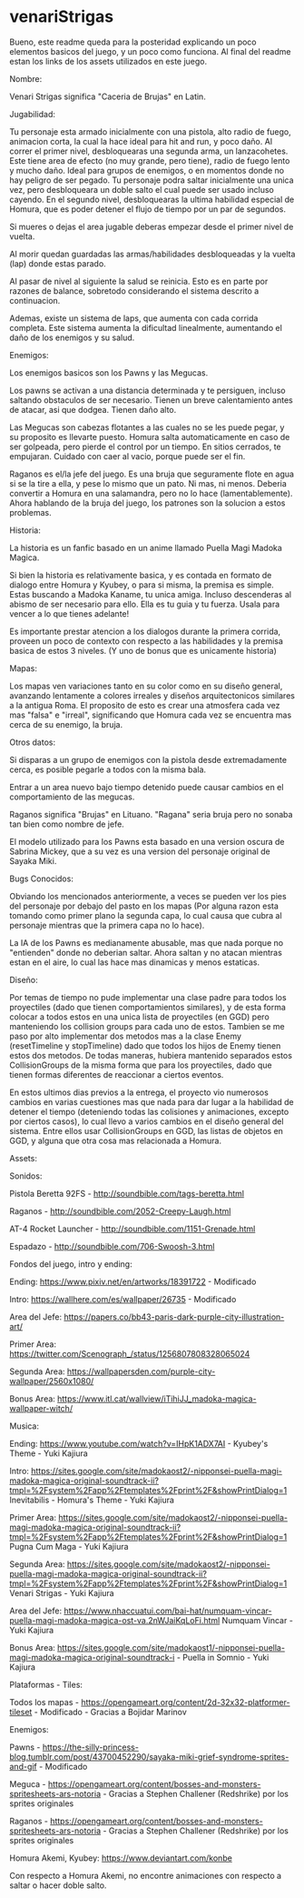 # venariStrigas

Bueno, este readme queda para la posteridad explicando un poco elementos basicos del juego, y un poco como funciona. Al final del readme estan los links de los assets utilizados en este juego.


Nombre:

Venari Strigas significa "Caceria de Brujas" en Latin.

Jugabilidad: 

Tu personaje esta armado inicialmente con una pistola, alto radio de fuego, animacion corta, la cual la hace ideal para hit and run, y poco daño. 
Al correr el primer nivel, desbloquearas una segunda arma, un lanzacohetes. Este tiene area de efecto (no muy grande, pero tiene), radio de fuego lento y mucho daño. Ideal para
grupos de enemigos, o en momentos donde no hay peligro de ser pegado.
Tu personaje podra saltar inicialmente una unica vez, pero desbloqueara un doble salto el cual puede ser usado incluso cayendo.
En el segundo nivel, desbloquearas la ultima habilidad especial de Homura, que es poder detener el flujo de tiempo por un par de segundos.

Si mueres o dejas el area jugable deberas empezar desde el primer nivel de vuelta.

Al morir quedan guardadas las armas/habilidades desbloqueadas y la vuelta (lap) donde estas parado.

Al pasar de nivel al siguiente la salud se reinicia. Esto es en parte por razones de balance, sobretodo considerando el sistema descrito a continuacion.

Ademas, existe un sistema de laps, que aumenta con cada corrida completa. Este sistema aumenta la dificultad linealmente, aumentando el daño de los enemigos y su salud.

Enemigos: 

Los enemigos basicos son los Pawns y las Megucas. 

Los pawns se activan a una distancia determinada y te persiguen, incluso saltando obstaculos de ser necesario. Tienen
un breve calentamiento antes de atacar, asi que dodgea. Tienen daño alto.

Las Megucas son cabezas flotantes a las cuales no se les puede pegar, y su proposito es llevarte puesto. Homura salta automaticamente en caso de ser golpeada, pero pierde el control
por un tiempo. En sitios cerrados, te empujaran. Cuidado con caer al vacio, porque puede ser el fin.

Raganos es el/la jefe del juego. Es una bruja que seguramente flote en agua si se la tire a ella, y pese lo mismo que un pato. Ni mas, ni menos. Deberia
convertir a Homura en una salamandra, pero no lo hace (lamentablemente). Ahora hablando de la bruja del juego, los patrones son la solucion a estos problemas.

Historia:

La historia es un fanfic basado en un anime llamado Puella Magi Madoka Magica.

Si bien la historia es relativamente basica, y es contada en formato de dialogo entre Homura y Kyubey, o para si misma, la premisa es simple. Estas buscando a Madoka Kaname, tu
unica amiga. Incluso descenderas al abismo de ser necesario para ello. Ella es tu guia y tu fuerza. Usala para vencer a lo que tienes adelante!

Es importante prestar atencion a los dialogos durante la primera corrida, proveen un poco de contexto con respecto a las habilidades y la premisa basica de estos 3 niveles.
(Y uno de bonus que es unicamente historia)

Mapas: 

Los mapas ven variaciones tanto en su color como en su diseño general, avanzando lentamente a colores irreales y diseños arquitectonicos similares a la antigua Roma.
El proposito de esto es crear una atmosfera cada vez mas "falsa" e "irreal", significando que Homura cada vez se encuentra mas cerca de su enemigo, la bruja.

Otros datos:

Si disparas a un grupo de enemigos con la pistola desde extremadamente cerca, es posible pegarle a todos con la misma bala.

Entrar a un area nuevo bajo tiempo detenido puede causar cambios en el comportamiento de las megucas.

Raganos significa "Brujas" en Lituano. "Ragana" seria bruja pero no sonaba tan bien como nombre de jefe.

El modelo utilizado para los Pawns esta basado en una version oscura de Sabrina Mickey, que a su vez es una version del personaje original de Sayaka Miki.

Bugs Conocidos: 

Obviando los mencionados anteriormente, a veces se pueden ver los pies del personaje por debajo del pasto en los mapas (Por alguna razon esta tomando como primer plano la segunda capa, lo cual causa que cubra al personaje mientras que la primera capa no lo hace).

La IA de los Pawns es medianamente abusable, mas que nada porque no "entienden" donde no deberian saltar. Ahora saltan y no atacan mientras estan en el aire, lo cual las hace mas dinamicas y menos estaticas.

Diseño: 

Por temas de tiempo no pude implementar una clase padre para todos los proyectiles (dado que tienen comportamientos similares), y de esta forma colocar a todos estos en una unica lista de proyectiles (en GGD) pero manteniendo los collision groups para cada uno de estos. Tambien se me paso por alto implementar dos metodos mas a la clase Enemy (resetTimeline y stopTimeline) dado que todos los hijos de Enemy tienen estos dos metodos. De todas maneras, hubiera mantenido separados estos CollisionGroups de la misma forma que para los proyectiles, dado que tienen formas diferentes de reaccionar a ciertos eventos. 

En estos ultimos dias previos a la entrega, el proyecto vio numerosos cambios en varias cuestiones mas que nada para dar lugar a la habilidad de detener el tiempo (deteniendo todas las colisiones y animaciones, excepto por ciertos casos), lo cual llevo a varios cambios en el diseño general del sistema. Entre ellos usar CollisionGroups en GGD, las listas de objetos en GGD, y alguna que otra cosa mas relacionada a Homura. 

Assets:

Sonidos:

Pistola Beretta 92FS - http://soundbible.com/tags-beretta.html

Raganos - http://soundbible.com/2052-Creepy-Laugh.html

AT-4 Rocket Launcher - http://soundbible.com/1151-Grenade.html

Espadazo - http://soundbible.com/706-Swoosh-3.html


Fondos del juego, intro y ending:


Ending: https://www.pixiv.net/en/artworks/18391722 - Modificado

Intro: https://wallhere.com/es/wallpaper/26735 - Modificado

Area del Jefe: https://papers.co/bb43-paris-dark-purple-city-illustration-art/

Primer Area: https://twitter.com/Scenograph_/status/1256807808328065024

Segunda Area: https://wallpapersden.com/purple-city-wallpaper/2560x1080/

Bonus Area: https://www.itl.cat/wallview/iTihiJJ_madoka-magica-wallpaper-witch/


Musica:


Ending: https://www.youtube.com/watch?v=IHpK1ADX7AI - Kyubey's Theme - Yuki Kajiura

Intro: https://sites.google.com/site/madokaost2/-nipponsei-puella-magi-madoka-magica-original-soundtrack-ii?tmpl=%2Fsystem%2Fapp%2Ftemplates%2Fprint%2F&showPrintDialog=1
Inevitabilis - Homura's Theme - Yuki Kajiura

Primer Area: https://sites.google.com/site/madokaost2/-nipponsei-puella-magi-madoka-magica-original-soundtrack-ii?tmpl=%2Fsystem%2Fapp%2Ftemplates%2Fprint%2F&showPrintDialog=1
Pugna Cum Maga - Yuki Kajiura

Segunda Area: https://sites.google.com/site/madokaost2/-nipponsei-puella-magi-madoka-magica-original-soundtrack-ii?tmpl=%2Fsystem%2Fapp%2Ftemplates%2Fprint%2F&showPrintDialog=1
Venari Strigas - Yuki Kajiura

Area del Jefe: https://www.nhaccuatui.com/bai-hat/numquam-vincar-puella-magi-madoka-magica-ost-va.2nWJaiKqLoFi.html
Numquam Vincar - Yuki Kajiura

Bonus Area: https://sites.google.com/site/madokaost1/-nipponsei-puella-magi-madoka-magica-original-soundtrack-i - Puella in Somnio - Yuki Kajiura


Plataformas - Tiles:


Todos los mapas - https://opengameart.org/content/2d-32x32-platformer-tileset - Modificado - Gracias a Bojidar Marinov


Enemigos:


Pawns - https://the-silly-princess-blog.tumblr.com/post/43700452290/sayaka-miki-grief-syndrome-sprites-and-gif - Modificado

Meguca - https://opengameart.org/content/bosses-and-monsters-spritesheets-ars-notoria - Gracias a Stephen Challener (Redshrike) por los sprites originales

Raganos - https://opengameart.org/content/bosses-and-monsters-spritesheets-ars-notoria - Gracias a Stephen Challener (Redshrike) por los sprites originales


Homura Akemi, Kyubey:
https://www.deviantart.com/konbe 

Con respecto a Homura Akemi, no encontre animaciones con respecto a saltar o hacer doble salto.
